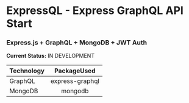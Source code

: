 # ExpressQL - Express GraphQL API Start
### Express.js + GraphQL + MongoDB + JWT Auth



<b>Current Status:</b> IN DEVELOPMENT



| Technology | PackageUsed     |
|------------|:---------------:|
| GraphQL    | express-graphql |
| MongoDB    | mongodb         |
